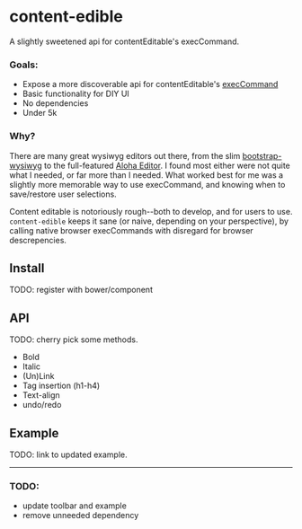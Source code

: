 content-edible
==============

A slightly sweetened api for contentEditable's execCommand.


### Goals:

- Expose a more discoverable api for contentEditable's [execCommand](https://developer.mozilla.org/en-US/docs/Rich-Text_Editing_in_Mozilla)
- Basic functionality for DIY UI
- No dependencies
- Under 5k

### Why?

There are many great wysiwyg editors out there, from the slim [bootstrap-wysiwyg](http://mindmup.github.io/bootstrap-wysiwyg/) to the full-featured [Aloha Editor](http://www.aloha-editor.org/). I found most either were not quite what I needed, or far more than I needed. What worked best for me was a slightly more memorable way to use execCommand, and knowing when to save/restore user selections. 

Content editable is notoriously rough--both to develop, and for users to use. `content-edible` keeps it sane (or naive, depending on your perspective), by calling native browser execCommands with disregard for browser descrepencies.

## Install

TODO: register with bower/component

## API

TODO: cherry pick some methods.

- Bold
- Italic
- (Un)Link
- Tag insertion (h1-h4)
- Text-align
- undo/redo


## Example

TODO: link to updated example.


---------------------

### TODO:

- update toolbar and example
- remove unneeded dependency
